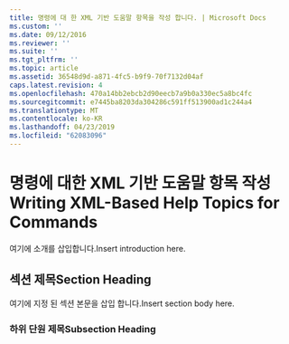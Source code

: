 ```yaml
---
title: 명령에 대 한 XML 기반 도움말 항목을 작성 합니다. | Microsoft Docs
ms.custom: ''
ms.date: 09/12/2016
ms.reviewer: ''
ms.suite: ''
ms.tgt_pltfrm: ''
ms.topic: article
ms.assetid: 36548d9d-a871-4fc5-b9f9-70f7132d04af
caps.latest.revision: 4
ms.openlocfilehash: 470a14bb2ebcb2d90eecb7a9b0a330ec5a8bc4fc
ms.sourcegitcommit: e7445ba8203da304286c591ff513900ad1c244a4
ms.translationtype: MT
ms.contentlocale: ko-KR
ms.lasthandoff: 04/23/2019
ms.locfileid: "62083096"
---
```

# <a name="writing-xml-based-help-topics-for-commands"></a><span data-ttu-id="e8aa8-102">명령에 대한 XML 기반 도움말 항목 작성</span><span class="sxs-lookup"><span data-stu-id="e8aa8-102">Writing XML-Based Help Topics for Commands</span></span>

<span data-ttu-id="e8aa8-103">여기에 소개를 삽입합니다.</span><span class="sxs-lookup"><span data-stu-id="e8aa8-103">Insert introduction here.</span></span>

## <a name="section-heading"></a><span data-ttu-id="e8aa8-104">섹션 제목</span><span class="sxs-lookup"><span data-stu-id="e8aa8-104">Section Heading</span></span>

 <span data-ttu-id="e8aa8-105">여기에 지정 된 섹션 본문을 삽입 합니다.</span><span class="sxs-lookup"><span data-stu-id="e8aa8-105">Insert section body here.</span></span>

### <a name="subsection-heading"></a><span data-ttu-id="e8aa8-106">하위 단원 제목</span><span class="sxs-lookup"><span data-stu-id="e8aa8-106">Subsection Heading</span></span>
